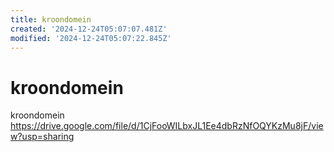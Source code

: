 ```yaml
---
title: kroondomein
created: '2024-12-24T05:07:07.481Z'
modified: '2024-12-24T05:07:22.845Z'
---
```


# kroondomein

kroondomein
https://drive.google.com/file/d/1CjFooWILbxJL1Ee4dbRzNfOQYKzMu8jF/view?usp=sharing
